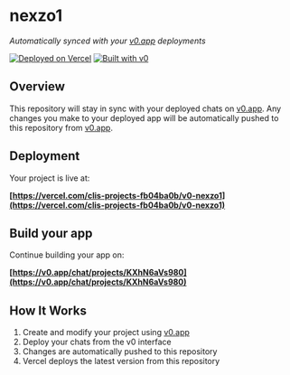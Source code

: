 # nexzo1

*Automatically synced with your [v0.app](https://v0.app) deployments*

[![Deployed on Vercel](https://img.shields.io/badge/Deployed%20on-Vercel-black?style=for-the-badge&logo=vercel)](https://vercel.com/clis-projects-fb04ba0b/v0-nexzo1)
[![Built with v0](https://img.shields.io/badge/Built%20with-v0.app-black?style=for-the-badge)](https://v0.app/chat/projects/KXhN6aVs980)

## Overview

This repository will stay in sync with your deployed chats on [v0.app](https://v0.app).
Any changes you make to your deployed app will be automatically pushed to this repository from [v0.app](https://v0.app).

## Deployment

Your project is live at:

**[https://vercel.com/clis-projects-fb04ba0b/v0-nexzo1](https://vercel.com/clis-projects-fb04ba0b/v0-nexzo1)**

## Build your app

Continue building your app on:

**[https://v0.app/chat/projects/KXhN6aVs980](https://v0.app/chat/projects/KXhN6aVs980)**

## How It Works

1. Create and modify your project using [v0.app](https://v0.app)
2. Deploy your chats from the v0 interface
3. Changes are automatically pushed to this repository
4. Vercel deploys the latest version from this repository
